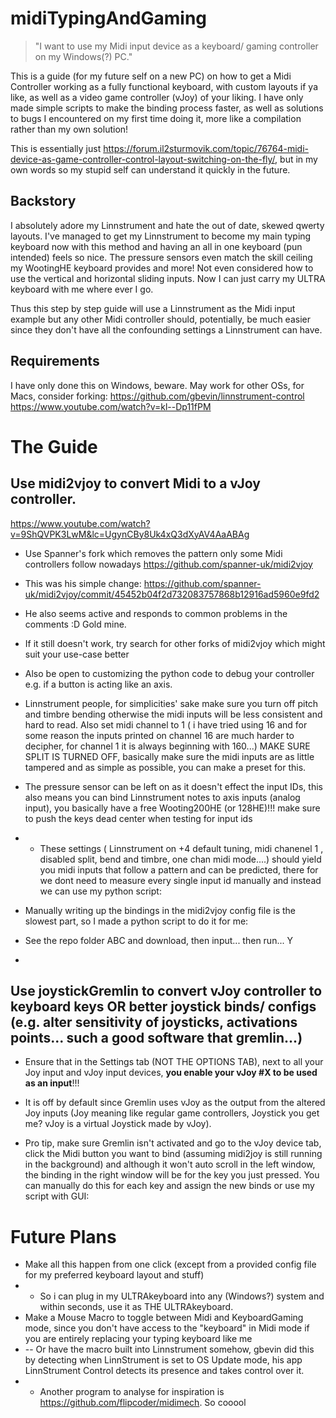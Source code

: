 # midiTypingAndGaming
> "I want to use my Midi input device as a keyboard/ gaming controller on my Windows(?) PC."

This is a guide (for my future self on a new PC) on how to get a Midi Controller working as a fully functional keyboard, with custom layouts if ya like, as well as a video game controller (vJoy) of your liking.
I have only made simple scripts to make the binding process faster, as well as solutions to bugs I encountered on my first time doing it, more like a compilation rather than my own solution!

This is essentially just https://forum.il2sturmovik.com/topic/76764-midi-device-as-game-controller-control-layout-switching-on-the-fly/, but in my own words so my stupid self can understand it quickly in the future.

## Backstory
I absolutely adore my Linnstrument and hate the out of date, skewed qwerty layouts. I've managed to get my Linnstrument to become my main typing keyboard now with this method and having an all in one keyboard (pun intended) feels so nice. The pressure sensors even match the skill ceiling my WootingHE keyboard provides and more!  Not even considered how to use the vertical and horizontal sliding inputs. Now I can just carry my ULTRA keyboard with me where ever I go.

Thus this step by step guide will use a Linnstrument as the Midi input example but any other Midi controller should, potentially, be much easier since they don't have all the confounding settings a Linnstrument can have.

## Requirements
I have only done this on Windows, beware.
May work for other OSs, for Macs, consider forking: https://github.com/gbevin/linnstrument-control
https://www.youtube.com/watch?v=kl--Dp11fPM

# The Guide

## Use midi2vjoy to convert Midi to a vJoy controller.
https://www.youtube.com/watch?v=9ShQVPK3LwM&lc=UgynCBy8Uk4xQ3dXyAV4AaABAg
- Use Spanner's fork which removes the pattern only some Midi controllers follow nowadays https://github.com/spanner-uk/midi2vjoy
- This was his simple change: https://github.com/spanner-uk/midi2vjoy/commit/45452b04f2d732083757868b12916ad5960e9fd2
- He also seems active and responds to common problems in the comments :D Gold mine.
- If it still doesn't work, try search for other forks of midi2vjoy which might suit your use-case better
- Also be open to customizing the python code to debug your controller e.g. if a button is acting like an axis. 

- Linnstrument people, for simplicities' sake make sure you turn off pitch and timbre bending otherwise the midi inputs will be less consistent and hard to read. Also set midi channel to 1 ( i have tried using 16 and for some reason the inputs printed on channel 16 are much harder to decipher, for channel 1 it is always beginning with 160...) MAKE SURE SPLIT IS TURNED OFF, basically make sure the midi inputs are as little tampered and as simple as possible, you can make a preset for this.
- The pressure sensor can be left on as it doesn't effect the input IDs, this also means you can bind Linnstrument notes to axis inputs (analog input), you basically have a free Wooting200HE (or 128HE)!!! make sure to push the keys dead center when testing for input ids
- - These settings ( Linnstrument on +4 default tuning, midi chanenel 1 , disabled split, bend and timbre, one chan midi mode....) should yield you midi inputs that follow a pattern and can be predicted, there for we dont need to measure every single input id manually and instead we can use my python script:

- Manually writing up the bindings in the midi2vjoy config file is the slowest part, so I made a python script to do it for me:
- See the repo folder ABC and download, then input... then run... Y
- 
## Use joystickGremlin to convert vJoy controller to keyboard keys OR better joystick binds/ configs (e.g. alter sensitivity of joysticks, activations points... such a good software that gremlin...)
- Ensure that in the Settings tab (NOT THE OPTIONS TAB), next to all your Joy input and vJoy input devices, **you enable your vJoy #X to be used as an input**!!!
- It is off by default since Gremlin uses vJoy as the output from the altered Joy inputs (Joy meaning like regular game controllers, Joystick you get me? vJoy is a virtual Joystick made by vJoy).

- Pro tip, make sure Gremlin isn't activated and go to the vJoy device tab, click the Midi button you want to bind (assuming midi2joy is still running in the background) and although it won't auto scroll in the left window, the binding in the right window will be for the key you just pressed. You can manually do this for each key and assign the new binds or use my script with GUI:
# Future Plans

- Make all this happen from one click (except from a provided config file for my preferred keyboard layout and stuff)
- - So i can plug in my ULTRAkeyboard into any (Windows?) system and within seconds, use it as THE ULTRAkeyboard.
- Make a Mouse Macro to toggle between Midi and KeyboardGaming mode, since you don't have access to the "keyboard" in Midi mode if you are entirely replacing your typing keyboard like me
- -- Or have the macro built into Linnstrument somehow, gbevin did this by detecting when LinnStrument is set to OS Update mode, his app LinnStrument Control detects its presence and takes control over it.
- - Another program to analyse for inspiration is https://github.com/flipcoder/midimech. So cooool
